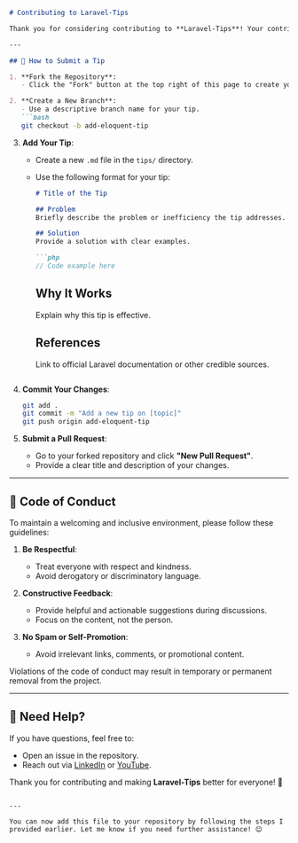 ```markdown
# Contributing to Laravel-Tips

Thank you for considering contributing to **Laravel-Tips**! Your contributions help make this repository a better resource for developers. Below are the guidelines to help you submit your contributions effectively.

---

## 🚀 How to Submit a Tip

1. **Fork the Repository**:
   - Click the "Fork" button at the top right of this page to create your own copy.

2. **Create a New Branch**:
   - Use a descriptive branch name for your tip.
   ```bash
   git checkout -b add-eloquent-tip
   ```

3. **Add Your Tip**:
   - Create a new `.md` file in the `tips/` directory.
   - Use the following format for your tip:
     ```markdown
     # Title of the Tip

     ## Problem
     Briefly describe the problem or inefficiency the tip addresses.

     ## Solution
     Provide a solution with clear examples.

     ```php
     // Code example here
     ```

     ## Why It Works
     Explain why this tip is effective.

     ## References
     Link to official Laravel documentation or other credible sources.
     ```

4. **Commit Your Changes**:
   ```bash
   git add .
   git commit -m "Add a new tip on [topic]"
   git push origin add-eloquent-tip
   ```

5. **Submit a Pull Request**:
   - Go to your forked repository and click **"New Pull Request"**.
   - Provide a clear title and description of your changes.

---

## 🌟 Code of Conduct

To maintain a welcoming and inclusive environment, please follow these guidelines:

1. **Be Respectful**:
   - Treat everyone with respect and kindness.
   - Avoid derogatory or discriminatory language.

2. **Constructive Feedback**:
   - Provide helpful and actionable suggestions during discussions.
   - Focus on the content, not the person.

3. **No Spam or Self-Promotion**:
   - Avoid irrelevant links, comments, or promotional content.

Violations of the code of conduct may result in temporary or permanent removal from the project.

---

## 💬 Need Help?

If you have questions, feel free to:
- Open an issue in the repository.
- Reach out via [LinkedIn](https://linkedin.com/in/saberfazliahmadi/) or [YouTube](https://www.youtube.com/@saberfazliahmadi).

Thank you for contributing and making **Laravel-Tips** better for everyone! 🚀
```

---

You can now add this file to your repository by following the steps I provided earlier. Let me know if you need further assistance! 😊

